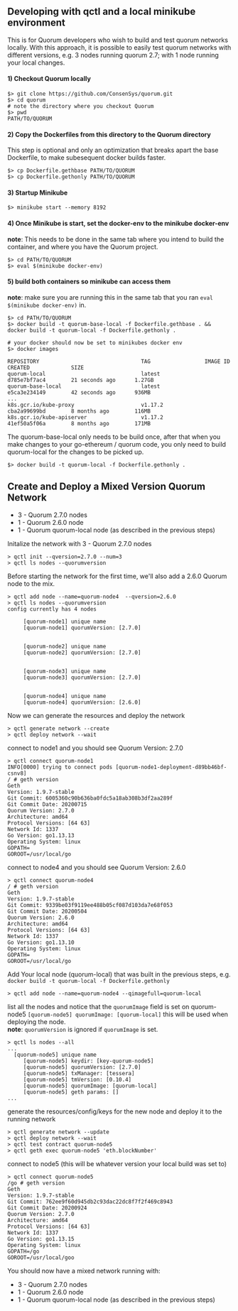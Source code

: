 ## Developing with qctl and a local minikube environment

This is for Quorum developers who wish to build and test quorum networks locally.  With this approach, it is possible
to easily test quorum networks with different versions, e.g. 3 nodes running quorum 2.7; with 1 node running your local changes.

#### 1) Checkout Quorum locally 
```
$> git clone https://github.com/ConsenSys/quorum.git
$> cd quorum
# note the directory where you checkout Quorum
$> pwd
PATH/TO/QUORUM
```
#### 2) Copy the Dockerfiles from this directory to the Quorum directory 
This step is optional and only an optimization that breaks apart the base Dockerfile, to make subesequent docker builds
faster.
```
$> cp Dockerfile.gethbase PATH/TO/QUORUM
$> cp Dockerfile.gethonly PATH/TO/QUORUM
```

#### 3) Startup Minikube  
```
$> minikube start --memory 8192
```
#### 4) Once Minikube is start, set the docker-env to the minikube docker-env
**note**: This needs to be done in the same tab where you intend to build the container, and where you have the Quorum project.
```
$> cd PATH/TO/QUORUM
$> eval $(minikube docker-env)
``````


#### 5) build both containers so minikube can access them
**note**: make sure you are running this in the same tab that you ran `eval $(minikube docker-env)` in.
```
$> cd PATH/TO/QUORUM
$> docker build -t quorum-base-local -f Dockerfile.gethbase . && docker build -t quorum-local -f Dockerfile.gethonly .

# your docker should now be set to minikubes docker env
$> docker images

REPOSITORY                                TAG                 IMAGE ID            CREATED             SIZE
quorum-local                              latest              d785e7bf7ac4        21 seconds ago      1.27GB
quorum-base-local                         latest              e5ca3e234149        42 seconds ago      936MB
...
k8s.gcr.io/kube-proxy                     v1.17.2             cba2a99699bd        8 months ago        116MB
k8s.gcr.io/kube-apiserver                 v1.17.2             41ef50a5f06a        8 months ago        171MB
```

The quorum-base-local only needs to be build once, after that when you make changes to your go-ethereum / quorum code, you only need to build
quorum-local for the changes to be picked up.
```
$> docker build -t quorum-local -f Dockerfile.gethonly .
```

## Create and Deploy a Mixed Version Quorum Network 

* 3 - Quorum 2.7.0 nodes
* 1 - Quorum 2.6.0 node
* 1 - Quorum quorum-local node (as described in the previous steps)

Initalize the network with 3 - Quorum 2.7.0 nodes
```
> qctl init --qversion=2.7.0 --num=3
> qctl ls nodes --quorumversion
```
Before starting the network for the first time, we'll also add a 2.6.0 Quorum node to the mix.
```
> qctl add node --name=quorum-node4  --qversion=2.6.0
> qctl ls nodes --quorumversion
config currently has 4 nodes

     [quorum-node1] unique name
     [quorum-node1] quorumVersion: [2.7.0]


     [quorum-node2] unique name
     [quorum-node2] quorumVersion: [2.7.0]


     [quorum-node3] unique name
     [quorum-node3] quorumVersion: [2.7.0]


     [quorum-node4] unique name
     [quorum-node4] quorumVersion: [2.6.0]
```

Now we can generate the resources and deploy the network
```
> qctl generate network --create
> qctl deploy network --wait
```
connect to node1 and you should see Quorum Version: 2.7.0
```
> qctl connect quorum-node1
INFO[0000] trying to connect pods [quorum-node1-deployment-d89bb46bf-csnv8]
/ # geth version
Geth
Version: 1.9.7-stable
Git Commit: 6005360c90b636ba0fdc5a18ab308b3df2aa289f
Git Commit Date: 20200715
Quorum Version: 2.7.0
Architecture: amd64
Protocol Versions: [64 63]
Network Id: 1337
Go Version: go1.13.13
Operating System: linux
GOPATH=
GOROOT=/usr/local/go
```
connect to node4 and you should see Quorum Version: 2.6.0
```
> qctl connect quorum-node4
/ # geth version
Geth
Version: 1.9.7-stable
Git Commit: 9339be03f9119ee488b05cf087d103da7e68f053
Git Commit Date: 20200504
Quorum Version: 2.6.0
Architecture: amd64
Protocol Versions: [64 63]
Network Id: 1337
Go Version: go1.13.10
Operating System: linux
GOPATH=
GOROOT=/usr/local/go
```

Add Your local node (quorum-local) that was built in the previous steps, e.g. `docker build -t quorum-local -f Dockerfile.gethonly` 
```
> qctl add node --name=quorum-node4 --qimagefull=quorum-local
```
list all the nodes and notice that the `quorumImage` field is set on quorum-node5 
`[quorum-node5] quorumImage: [quorum-local]` this will be used when deploying the node.  
**note**: `quorumVersion` is ignored if `quorumImage` is set. 
```
> qctl ls nodes --all
...
  [quorum-node5] unique name
     [quorum-node5] keydir: [key-quorum-node5]
     [quorum-node5] quorumVersion: [2.7.0]
     [quorum-node5] txManager: [tessera]
     [quorum-node5] tmVersion: [0.10.4]
     [quorum-node5] quorumImage: [quorum-local]
     [quorum-node5] geth params: []
...
```
generate the resources/config/keys for the new node and deploy it to the running network
```
> qctl generate network --update
> qctl deploy network --wait
> qctl test contract quorum-node5
> qctl geth exec quorum-node5 'eth.blockNumber'
```
connect to node5 (this will be whatever version your local build was set to) 
```
> qctl connect quorum-node5
/go # geth version
Geth
Version: 1.9.7-stable
Git Commit: 762ee9f60d945db2c93dac22dc8f7f2f469c8943
Git Commit Date: 20200924
Quorum Version: 2.7.0
Architecture: amd64
Protocol Versions: [64 63]
Network Id: 1337
Go Version: go1.13.15
Operating System: linux
GOPATH=/go
GOROOT=/usr/local/goo
```

You should now have a mixed network running with: 
* 3 - Quorum 2.7.0 nodes
* 1 - Quorum 2.6.0 node
* 1 - Quorum quorum-local node (as described in the previous steps)